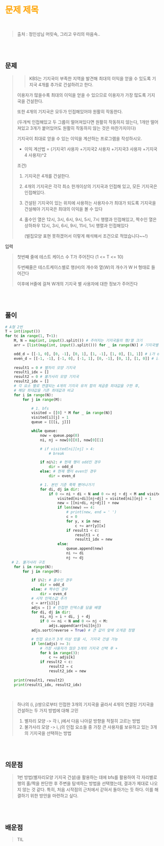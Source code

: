 <br/><Br>

<span style = "color:orange">

# 문제 제목
</span>
<br>

> 출처 : 정인성님 머릿속, 그리고 우리의 마음속..


<br/><br>

## 문제

> > KBS는 기지국이 부족한 지역을 발견해 최대의 이익을 얻을 수 있도록 기지국 4개를 추가로 건설하려고 한다.
>
> 이용자가 많을수록 최대의 이익을 얻을 수 있으므로 이용자가 가장 많도록 기지국을 건설한다.
>
> 또한 4개의 기지국은 모두가 인접해있어야 원활히 작동한다. 
>
> (두개씩 인접해있고 두 그룹이 떨어져있다면 원활히 작동하지 않는다, 1개만 떨어져있고 3개가 붙어있어도 원활히 작동하지 않는 것은 마찬가지이다)
> 
>
> 기지국이 최대로 얻을 수 있는 이익을 계산하는 프로그램을 작성하시오.
>
> - 이익 계산법 = (기지국1 사용자 +기지국2 사용자 +기지국3 사용자 +기지국4 사용자)^2
>
> 
>
> 조건)
>
> 1. 기지국은 4개를 건설한다.
>
> 2. 4개의 기지국은 각각 최소 한개이상의 기지국과 인접해 있고, 모든 기지국은 인접해있다.
>
> 3. 건설된 기지국이 있는 위치에 사용하는 사용자수가 최대가 되도록 기지국을 건설해야 기지국은 최대의 이익을 볼 수 있다
>
> 4. 홀수인 열은 12시, 3시, 6시, 9시, 5시, 7시 행렬과 인접해있고, 짝수인 열은 상하좌우 12시, 3시, 6시, 9시, 11시, 1시 행렬과 인접해있다
>
>    (벌집모양 표현 못하겠어서 이렇게 해석해서 조건으로 적었습니다~~!)
>

입력

> 첫번째 줄에 테스트 케이스 수 T가 주어진다 (1 <= T <= 10)
>
> 두번째줄은 테스트케이스별로 행(H)의 개수와 열(W)의 개수가 W H 형태로 들어간다
>
> 이후에 H줄에 걸쳐 W개의 기지국 별 사용자에 대한 정보가 주어진다


<br/><br>

## 풀이

```python
# A형 2번
T = int(input())
for tc in range(1, T+1):
    M, N = map(int, input().split()) # 주어지는 기지국들의 행/열 크기
    arr = [list(map(int, input().split())) for _ in range(N)] # 기지국별 유저 수

    odd_d = [[-1, 0], [0, -1], [0, 1], [1, -1], [1, 0], [1, 1]] # i가 odd일 때의 방향
    even_d = [[-1, -1], [-1, 0], [-1, 1], [0, -1], [0, 1], [1, 0]] # i가 even일 때의 방향
    
    result1 = 0 # 별자리 모양 기지국
    result1_idx = []
    result2 = 0 # 불가사리 모양 기지국
    result2_idx = []
    # 각 요소 별로 연결되는 4개의 기지국 유저 합의 제곱중 최대값을 구한 후,
    # 해당 최대값을 기존 최대값과 비교
    for i in range(N):
        for j in range(M):

            # 1. bfs
            visited = [[0] * M for _ in range(N)]
            visited[i][j] = 1
            queue = [[[i, j]]]

            while queue:
                now = queue.pop(0)
                ni, nj = now[0][0], now[0][1]

                # if visited[ni][nj] > 4:
                    # break

                if ni%2: # 현재 행이 odd인 경우
                    dir = odd_d
                else: # 현재 행이 even인 경우
                    dir = even_d

                # 1. 본인 기준 쭉쭉 뻗어나가기
                for di, dj in dir:
                    if 0 <= ni + di < N and 0 <= nj + dj < M and visited[ni+di][nj+dj] == 0:
                        visited[ni+di][nj+dj] = visited[ni][nj] + 1
                        new = [[ni+di, nj+dj]] + now
                        if len(new) == 4:
                            # print(new, end = ' ')
                            c = 0
                            for y, x in new:
                                c += arr[y][x]
                            if result1 < c:
                                result1 = c
                                result1_idx = new
                        else:
                            queue.append(new)
                            ni += di
                            nj += dj
   # 2. 불가사리 구조
    for i in range(N):
        for j in range(M):

            if i%2: # 홀수인 경우
                dir = odd_d
            else: # 짝수인 경우
                dir = even_d
            # 시작 인덱스값 추가
            c = arr[i][j]
            adjs = [] # 인접한 인덱스를 담을 배열
            for di, dj in dir:
                ni, nj = i + di, j + dj
                if 0 <= ni < N and 0 <= nj < M:
                    adjs.append(arr[ni][nj])
            adjs.sort(reverse = True) # 큰 값이 앞에 오게끔 정렬

            # 인접 요소가 3개 이상 있을 시, 기지국 건설 가능
            if len(adjs) >= 3:
                # 가장 사용자가 많은 3개의 기지국 선택 후 +
                for k in range(3): 
                    c += adjs[k] 
                if result2 < c:
                    result2 = c
                    result2_idx = new
            
    print(result1, result2)
    print(result1_idx, result2_idx)
```
<br>

> 하나의 (i, j)쌍으로부터 인접한 3개의 기지국을 골라서 4개의 연결된 기지국을 건설하는 두 가지 방법에 대해 고민
> 1. 별자리 모양 -> 각 i, j에서 다음 나아갈 방향을 적절히 고르는 방법
> 2. 불가사리 모양 -> i, j의 인접 요소들 중 가장 큰 사용자를 보유하고 있는 3개의 기지국을 선택하는 방법

<br/><br>


## 의문점
> 1번 방법(별자리모양 기지국 건설)을 활용하는 데에 bfs를 활용하여 각 자리별로 행의 홀/짝을 판단한 후 주변을 탐색하는 방법을 선택했는데, 결과가 제대로 나오지 않는 것 같다.
> 특히, 처음 시작점의 근처에서 갇혀서 돌아가는 듯 하다. 이를 해결하기 위한 방안을 마련하고 싶다.


<br/><br>


## 배운점
> TIL

